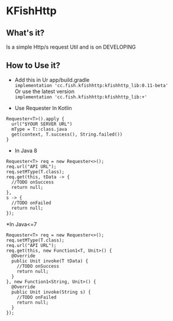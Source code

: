 # KFishHttp
## What's it?
Is a simple Http/s request Util and is on DEVELOPING
## How to Use it?
* Add this in Ur app/build.gradle  
`implementation 'cc.fish.kfishhttp:kfishhttp_lib:0.11-beta'`  
Or use the latest version  
`implementation 'cc.fish.kfishhttp:kfishhttp_lib:+'`  
  
* Use Requester In Kotlin  
``` 
Requester<T>().apply {
  url("$YOUR SERVER URL")
  mType = T::class.java
  get(context, T.success(), String.failed())
}
```
* In Java 8
```
Requester<T> req = new Requester<>();
req.url("API URL");
req.setMType(T.class);
req.get(this, tData -> {
  //TODO onSuccess
  return null;
},
s -> {
  //TODO onFailed
  return null;
});
```  
*In Java<=7
```
Requester<T> req = new Requester<>();
req.setMType(T.class);
req.url("API URL");
req.get(this, new Function1<T, Unit>() {
  @Override
  public Unit invoke(T tData) {
    //TODO onSuccess
    return null;
  }
}, new Function1<String, Unit>() {
  @Override
  public Unit invoke(String s) {
    //TODO onFailed
    return null;
  }
});
```
